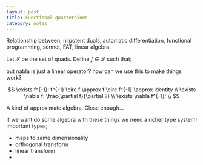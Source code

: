 ```yaml
---
layout: post
title: Functional quarternions
category: notes
---
```


Relationship between;
nilpotent duals, automatic differentiation, functional programming, sonnet, FAT, linear algebra.

Let $\mathcal F$ be the set of quads.
Define $f \in \mathcal F$ such that;

<side>but nabla is just a linear operator? how can we use this to make things work?</side>

$$
\exists f^{-1}: f^{-1} \circ f \approx f \circ f^{-1} \approx identity \\
\exists \nabla f:  \frac{\partial f}{\partial ?} \\
\exists \nabla f^{-1}:  \\
$$

<side>A kind of approximate algebra. Close enough...</side>

If we want do some algebra with these things we need a richer type system!
important types;

* maps to same dimensionality
* orthogonal transform
* linear transform
*


<!-- how could group theory come into this? symmetry, parameter sharing, ...? -->
